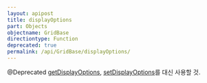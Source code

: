 ```yaml
---
layout: apipost
title: displayOptions
part: Objects
objectname: GridBase
directiontype: Function
deprecated: true
permalink: /api/GridBase/displayOptions/
---
```



@Deprecated
[getDisplayOptions](/api/GridBase/getDisplayOptions/), [setDisplayOptions](/api/GridBase/setDisplayOptions/)를 대신 사용할 것.
